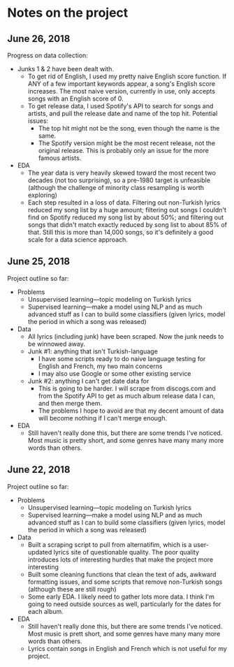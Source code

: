 Notes on the project
====================

## June 26, 2018
Progress on data collection:
- Junks 1 & 2 have been dealt with.
  - To get rid of English, I used my pretty naive English score function. If ANY of a few important keywords appear, a song's English score increases. The most naive version, currently in use, only accepts songs with an English score of 0.
  - To get release data, I used Spotify's API to search for songs and artists, and pull the release date and name of the top hit. Potential issues:
    - The top hit might not be the song, even though the name is the same.
    - The Spotify version might be the most recent release, not the original release. This is probably only an issue for the more famous artists.
- EDA
  - The year data is very heavily skewed toward the most recent two decades (not too surprising), so a pre-1980 target is unfeasible (although the challenge of minority class resampling is worth exploring)
  - Each step resulted in a loss of data. Filtering out non-Turkish lyrics reduced my song list by a huge amount; filtering out songs I couldn't find on Spotify reduced my song list by about 50%; and filtering out songs that didn't match exactly reduced by song list to about 85% of that. Still this is more than 14,000 songs, so it's definitely a good scale for a data science approach.

## June 25, 2018
Project outline so far:
- Problems
  - Unsupervised learning&mdash;topic modeling on Turkish lyrics
  - Supervised learning&mdash;make a model using NLP and as much advanced stuff as I can to build some classifiers (given lyrics, model the period in which a song was released)
- Data
  - All lyrics (including junk) have been scraped. Now the junk needs to be winnowed away.
  - Junk #1: anything that isn't Turkish-language
    - I have some scripts ready to do naive language testing for English and French, my two main concerns
    - I may also use Google or some other existing service
  - Junk #2: anything I can't get date data for
    - This is going to be harder. I will scrape from discogs.com and from the Spotify API to get as much album release data I can, and then merge them.
    - The problems I hope to avoid are that my decent amount of data will become nothing if I can't merge enough.
- EDA
  - Still haven't really done this, but there are some trends I've noticed. Most music is pretty short, and some genres have many many more words than others.

## June 22, 2018
Project outline so far:
- Problems
  - Unsupervised learning&mdash;topic modeling on Turkish lyrics
  - Supervised learning&mdash;make a model using NLP and as much advanced stuff as I can to build some classifiers (given lyrics, model the period in which a song was released)
- Data
  - Built a scraping script to pull from alternatifim, which is a user-updated lyrics site of questionable quality. The poor quality introduces lots of interesting hurdles that make the project more interesting
  - Built some cleaning functions that clean the text of ads, awkward formatting issues, and some scripts that remove non-Turkish songs (although these are still rough)
  - Some early EDA. I likely need to gather lots more data. I think I'm going to need outside sources as well, particularly for the dates for each album.
- EDA
  - Still haven't really done this, but there are some trends I've noticed. Most music is prett short, and some genres have many many more words than others.
  - Lyrics contain songs in English and French which is not useful for my project.
